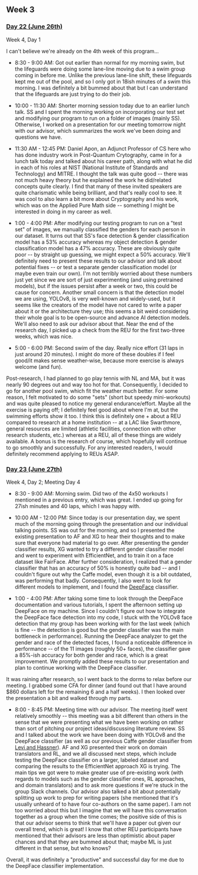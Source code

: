 ## Week 3

### <u>Day 22 (June 26th)</u>

Week 4, Day 1

I can't believe we're already on the 4th week of this program...
 - 8:30 - 9:00 AM: Got out earlier than normal for my morning swim, but the lifeguards were doing some lane-line moving due to a swim group coming in before me. Unlike the previous lane-line shift, these lifeguards kept me out of the pool, and so I only got in 18ish minutes of a swim this morning. I was definitely a bit bummed about that but I can understand that the lifeguards are just trying to do their job.

- 10:00 - 11:30 AM: Shorter morning session today due to an earlier lunch talk. SS and I spent the morning working on incorporating our test set and modifying our program to run on a folder of images (mainly SS). Otherwise, I worked on a presentation for our meeting tomorrow night with our advisor, which summarizes the work we've been doing and questions we have.

- 11:30 AM - 12:45 PM: Daniel Apon, an Adjunct Professor of CS here who has done industry work in Post-Quantum Crytography, came in for a lunch talk today and talked about his career path, along with what he did in each of his roles at NIST (National Institute of Standards and Technology) and MITRE. I thought the talk was quite good -- there was not much heavy theory but he explained the work he did/related concepts quite clearly. I find that many of these invited speakers are quite charismatic while being brilliant, and that's really cool to see. It was cool to also learn a bit more about Cryptography and his work, which was on the Applied Pure Math side -- something I might be interested in doing in my career as well.

- 1:00 - 4:00 PM: After modifying our testing program to run on a "test set" of images, we manually classified the genders for each person in our dataset. It turns out that SS's face detection & gender classification model has a 53% accuracy whereas my object detection & gender classification model has a 47% accuracy. These are obviously quite poor -- by straight up guessing, we might expect a 50% accuracy. We'll definitely need to present these results to our advisor and talk about potential fixes -- or test a separate gender classification model (or maybe even train our own). I'm not terribly worried about these numbers just yet since we are sort of just experimenting (and using pretrained models), but if the issues persist after a week or two, this could be cause for concern. Another small concern is that the detection model we are using, YOLOv8, is very well-known and widely-used, but it seems like the creators of the model have not cared to write a paper about it or the architecture they use; this seems a bit weird considering their whole goal is to be open-source and advance AI detection models. We'll also need to ask our advisor about that. Near the end of the research day, I picked up a check from the REU for the first two-three weeks, which was nice.

- 5:00 - 6:00 PM: Second swim of the day. Really nice effort (31 laps in just around 20 minutes). I might do more of these doubles if I feel good/it makes sense weather-wise, because more exercise is always welcome (and fun).

Post-research, I had planned to go play tennis with NL and MA, but it was nearly 90 degrees out and way too hot for that. Consequently, I decided to go for another pool swim, which fit the weather much better. For some reason, I felt motivated to do some "sets" (short but speedy mini-workouts) and was quite pleased to notice my general endurance/effort. Maybe all the exercise is paying off; I definitely feel good about where I'm at, but the swimming efforts show it too. I think this is definitely one + about a REU compared to research at a home institution -- at a LAC like Swarthmore, general resources are limited (athletic facilities, connection with other research students, etc.) whereas at a REU, all of these things are widely available. A bonus is the research of course, which hopefully will continue to go smoothly and successfully. For any interested readers, I would definitely recommend applying to REUs ASAP.

### <u>Day 23 (June 27th)</u>

Week 4, Day 2; Meeting Day 4

- 8:30 - 9:00 AM: Morning swim. Did two of the 4x50 workouts I mentioned in a previous entry, which was great. I ended up going for 27ish minutes and 40 laps, which I was happy with.

- 10:00 AM - 12:00 PM: Since today is our presentation day, we spent much of the morning going through the presentation and our individual talking points. SS was out for the morning, and so I presented the existing presentation to AF and XG to hear their thoughts and to make sure that everyone had material to go over. After presenting the gender classifier results, XG wanted to try a different gender classifier model and went to experiment with EfficientNet, and to train it on a face dataset like FairFace. After further consideration, I realized that a gender classifier that has an accuracy of 50% is honestly quite bad -- and I couldn't figure out why the Caffe model, even though it is a bit outdated, was performing that badly. Consequently, I also went to look for different models to implement, and I found the [DeepFace](https://github.com/serengil/deepface) classifier.

- 1:00 - 4:00 PM: After taking some time to look through the DeepFace documentation and various tutorials, I spent the afternoon setting up DeepFace on my machine. Since I couldn't figure out how to integrate the DeepFace face detection into my code, I stuck with the YOLOv8 face detection that my group has been working with for the last week (which is fine -- the detection is good but the gender classifier was the main bottleneck in performance). Running the DeepFace analyzer to get the gender and race of the detected faces, I found a noticeable difference in performance -- of the 11 images (roughly 50+ faces), the classifier gave a 85%-ish accuracy for both gender and race, which is a great improvement. We promptly added these results to our presentation and plan to continue working with the DeepFace classifier.

It was raining after research, so I went back to the dorms to relax before our meeting. I grabbed some CFA for dinner (and found out that I have around $860 dollars left for the remaining 6 and a half weeks). I then looked over the presentation a bit and walked through my parts.

- 8:00 - 8:45 PM: Meeting time with our advisor. The meeting itself went relatively smoothly -- this meeting was a bit different than others in the sense that we were presenting what we have been working on rather than sort of pitching our project ideas/discussing literature review. SS and I talked about the work we have been doing with YOLOv8 and the DeepFace classifier (as well as our previous Caffe gender classifier from [Levi and Hassner](https://talhassner.github.io/home/publication/2015_CVPR)). AF and XG presented their work on domain translators and RL, and we all discussed next steps, which include testing the DeepFace classifier on a larger, labeled dataset and comparing the results to the EfficientNet approach XG is trying. The main tips we got were to make greater use of pre-existing work (with regards to models such as the gender classifier ones, RL approaches, and domain translators) and to ask more questions if we're stuck in the group Slack channels. Our advisor also talked a bit about potentially splitting up work to prep for writing papers (she mentioned that it's usually unheard of to have four co-authors on the same paper). I am not too worried about this but I imagine that we will have this conversation together as a group when the time comes; the positive side of this is that our advisor seems to think that we'll have a paper out given our overall trend, which is great! I know that other REU participants have mentioned that their advisors are less than optimistic about paper chances and that they are bummed about that; maybe ML is just different in that sense, but who knows?

Overall, it was definitely a "productive" and successful day for me due to the DeepFace classifier implementation.